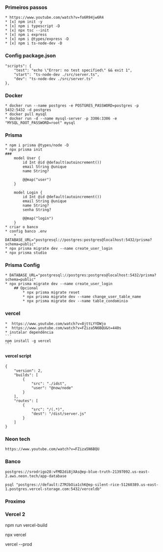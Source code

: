 ### Primeiros passos
    * https://www.youtube.com/watch?v=fo6R94jw6R4
    * [x] npm init -y
    * [x] npm i typescript -D
    * [x] npx tsc --init
    * [x] npm i express
    * [x] npm i @types/express -D
    * [x] npm i ts-node-dev -D
### Config package.json
    "scripts": {
        "test": "echo \"Error: no test specified\" && exit 1",
        "start": "ts-node-dev ./src/server.ts",
        "dev": "ts-node-dev ./src/server.ts"
    },
### Docker
    * docker run --name postgres -e POSTGRES_PASSWORD=postgres -p 5432:5432 -d postgres
    * docker pull mysql
    * docker run -d --name mysql-server -p 3306:3306 -e "MYSQL_ROOT_PASSWORD=root" mysql
### Prisma
    * npm i prisma @types/node -D
    * npx prisma init
    ### 
        model User {
            id Int @id @default(autoincrement())
            email String @unique
            name String?

            @@map("user")
        }

        model Login {
            id Int @id @default(autoincrement())
            email String @unique
            name String?
            senha String?

            @@map("login")
        }
    * criar o banco
    * config banco .env
        * DATABASE_URL="postgresql://postgres:postgres@localhost:5432/prisma?schema=public"
    * npx prisma migrate dev --name create_user_login
    * npx prisma studio
        

### Prisma Config
    * DATABASE_URL="postgresql://postgres:postgres@localhost:5432/prisma?schema=public"
    * npx prisma migrate dev --name create_user_login
        ## Opcional 
            * npx prisma migrate reset
            * npx prisma migrate dev --name change_user_table_name
            * npx prisma migrate dev --name table_condominio

### vercel
    *  https://www.youtube.com/watch?v=8jttLYYDWjo
    *  https://www.youtube.com/watch?v=FZiza5N6BQU&t=440s
    * instalar dependência
    ```
    npm install -g vercel
    ```
#### vercel script
```
{
    "version": 2,
    "builds": [
        {
            "src": "./idst",
            "user": "@now/node"
        }
    ],
    "routes": [
        {
            "src": "/(.*)",
            "dest": "/dist/server.js"
        }
    ]
}
```
### Neon tech
```
https://www.youtube.com/watch?v=FZiza5N6BQU
```
### Banco
```
postgres://srodrigo28:vFMD2di8jXAs@ep-blue-truth-21397092.us-east-2.aws.neon.tech/app-database
```

```
psql "postgres://default:Z7MJbOia1chK@ep-silent-rice-51260389.us-east-1.postgres.vercel-storage.com:5432/verceldb"
```
### Proximo
### Vercel 2

npm run vercel-build

npx vercel 

vercel --prod